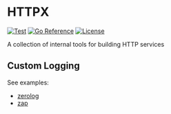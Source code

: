# HTTPX

[![Test](https://github.com/bsm/httpx/actions/workflows/test.yml/badge.svg)](https://github.com/bsm/httpx/actions/workflows/test.yml)
[![Go Reference](https://pkg.go.dev/badge/godoc.org/github.com/bsm/httpx.svg)](https://pkg.go.dev/godoc.org/github.com/bsm/httpx)
[![License](https://img.shields.io/badge/License-Apache%202.0-blue.svg)](https://opensource.org/licenses/Apache-2.0)

A collection of internal tools for building HTTP services

## Custom Logging

See examples:

- [zerolog](./_examples/zero_logger.go)
- [zap](./_examples/zap_logger.go)
